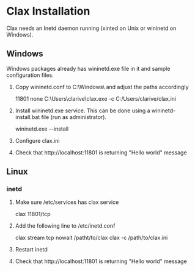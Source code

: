# Clax Installation

Clax needs an Inetd daemon running (xinted on Unix or wininetd on Windows).

## Windows

Windows packages already has wininetd.exe file in it and sample configuration files.

1. Copy wininetd.conf to C:\Windows\ and adjust the paths accordingly

    11801 none C:\Users\clarive\clax.exe -c C:/Users/clarive/clax.ini

2. Install wininetd.exe service. This can be done using a wininetd-install.bat file (run as administrator).

    wininetd.exe --install

3. Configure clax.ini
4. Check that http://localhost:11801 is returning "Hello world" message

## Linux

### inetd

1. Make sure /etc/services has clax service

    clax            11801/tcp

2. Add the following line to /etc/inetd.conf

    clax     stream tcp nowait <user> /patht/to/clax clax -c /path/to/clax.ini

3. Restart inetd
4. Check that http://localhost:11801 is returning "Hello world" message
